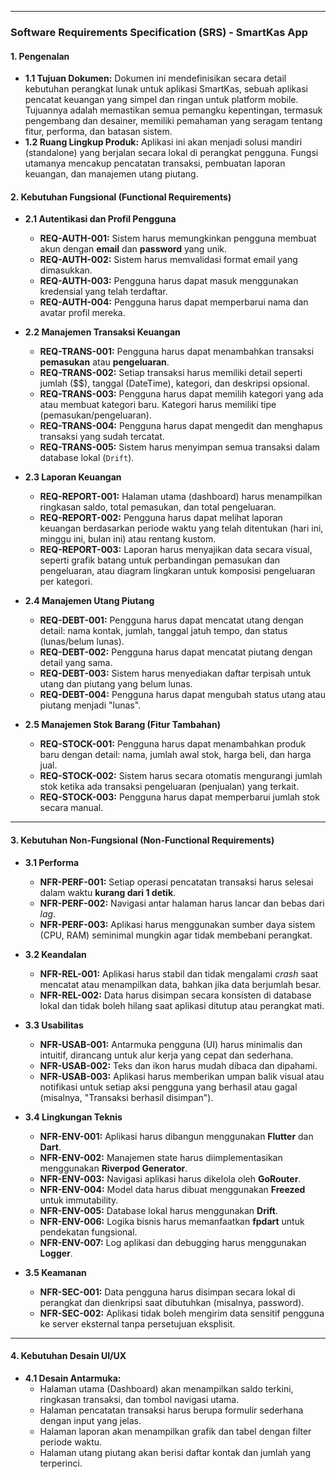 
---

### Software Requirements Specification (SRS) - SmartKas App

#### 1. Pengenalan

* **1.1 Tujuan Dokumen:** Dokumen ini mendefinisikan secara detail kebutuhan perangkat lunak untuk aplikasi SmartKas, sebuah aplikasi pencatat keuangan yang simpel dan ringan untuk platform mobile. Tujuannya adalah memastikan semua pemangku kepentingan, termasuk pengembang dan desainer, memiliki pemahaman yang seragam tentang fitur, performa, dan batasan sistem.
* **1.2 Ruang Lingkup Produk:** Aplikasi ini akan menjadi solusi mandiri (standalone) yang berjalan secara lokal di perangkat pengguna. Fungsi utamanya mencakup pencatatan transaksi, pembuatan laporan keuangan, dan manajemen utang piutang.

#### 2. Kebutuhan Fungsional (Functional Requirements)

* **2.1 Autentikasi dan Profil Pengguna**
    * **REQ-AUTH-001:** Sistem harus memungkinkan pengguna membuat akun dengan **email** dan **password** yang unik.
    * **REQ-AUTH-002:** Sistem harus memvalidasi format email yang dimasukkan.
    * **REQ-AUTH-003:** Pengguna harus dapat masuk menggunakan kredensial yang telah terdaftar.
    * **REQ-AUTH-004:** Pengguna harus dapat memperbarui nama dan avatar profil mereka.

* **2.2 Manajemen Transaksi Keuangan**
    * **REQ-TRANS-001:** Pengguna harus dapat menambahkan transaksi **pemasukan** atau **pengeluaran**.
    * **REQ-TRANS-002:** Setiap transaksi harus memiliki detail seperti jumlah ($$), tanggal (DateTime), kategori, dan deskripsi opsional.
    * **REQ-TRANS-003:** Pengguna harus dapat memilih kategori yang ada atau membuat kategori baru. Kategori harus memiliki tipe (pemasukan/pengeluaran).
    * **REQ-TRANS-004:** Pengguna harus dapat mengedit dan menghapus transaksi yang sudah tercatat.
    * **REQ-TRANS-005:** Sistem harus menyimpan semua transaksi dalam database lokal (`Drift`).

* **2.3 Laporan Keuangan**
    * **REQ-REPORT-001:** Halaman utama (dashboard) harus menampilkan ringkasan saldo, total pemasukan, dan total pengeluaran.
    * **REQ-REPORT-002:** Pengguna harus dapat melihat laporan keuangan berdasarkan periode waktu yang telah ditentukan (hari ini, minggu ini, bulan ini) atau rentang kustom.
    * **REQ-REPORT-003:** Laporan harus menyajikan data secara visual, seperti grafik batang untuk perbandingan pemasukan dan pengeluaran, atau diagram lingkaran untuk komposisi pengeluaran per kategori.

* **2.4 Manajemen Utang Piutang**
    * **REQ-DEBT-001:** Pengguna harus dapat mencatat utang dengan detail: nama kontak, jumlah, tanggal jatuh tempo, dan status (lunas/belum lunas).
    * **REQ-DEBT-002:** Pengguna harus dapat mencatat piutang dengan detail yang sama.
    * **REQ-DEBT-003:** Sistem harus menyediakan daftar terpisah untuk utang dan piutang yang belum lunas.
    * **REQ-DEBT-004:** Pengguna harus dapat mengubah status utang atau piutang menjadi "lunas".

* **2.5 Manajemen Stok Barang (Fitur Tambahan)**
    * **REQ-STOCK-001:** Pengguna harus dapat menambahkan produk baru dengan detail: nama, jumlah awal stok, harga beli, dan harga jual.
    * **REQ-STOCK-002:** Sistem harus secara otomatis mengurangi jumlah stok ketika ada transaksi pengeluaran (penjualan) yang terkait.
    * **REQ-STOCK-003:** Pengguna harus dapat memperbarui jumlah stok secara manual.

---

#### 3. Kebutuhan Non-Fungsional (Non-Functional Requirements)

* **3.1 Performa**
    * **NFR-PERF-001:** Setiap operasi pencatatan transaksi harus selesai dalam waktu **kurang dari 1 detik**.
    * **NFR-PERF-002:** Navigasi antar halaman harus lancar dan bebas dari *lag*.
    * **NFR-PERF-003:** Aplikasi harus menggunakan sumber daya sistem (CPU, RAM) seminimal mungkin agar tidak membebani perangkat.

* **3.2 Keandalan**
    * **NFR-REL-001:** Aplikasi harus stabil dan tidak mengalami *crash* saat mencatat atau menampilkan data, bahkan jika data berjumlah besar.
    * **NFR-REL-002:** Data harus disimpan secara konsisten di database lokal dan tidak boleh hilang saat aplikasi ditutup atau perangkat mati.

* **3.3 Usabilitas**
    * **NFR-USAB-001:** Antarmuka pengguna (UI) harus minimalis dan intuitif, dirancang untuk alur kerja yang cepat dan sederhana.
    * **NFR-USAB-002:** Teks dan ikon harus mudah dibaca dan dipahami.
    * **NFR-USAB-003:** Aplikasi harus memberikan umpan balik visual atau notifikasi untuk setiap aksi pengguna yang berhasil atau gagal (misalnya, "Transaksi berhasil disimpan").

* **3.4 Lingkungan Teknis**
    * **NFR-ENV-001:** Aplikasi harus dibangun menggunakan **Flutter** dan **Dart**.
    * **NFR-ENV-002:** Manajemen state harus diimplementasikan menggunakan **Riverpod Generator**.
    * **NFR-ENV-003:** Navigasi aplikasi harus dikelola oleh **GoRouter**.
    * **NFR-ENV-004:** Model data harus dibuat menggunakan **Freezed** untuk immutability.
    * **NFR-ENV-005:** Database lokal harus menggunakan **Drift**.
    * **NFR-ENV-006:** Logika bisnis harus memanfaatkan **fpdart** untuk pendekatan fungsional.
    * **NFR-ENV-007:** Log aplikasi dan debugging harus menggunakan **Logger**.

* **3.5 Keamanan**
    * **NFR-SEC-001:** Data pengguna harus disimpan secara lokal di perangkat dan dienkripsi saat dibutuhkan (misalnya, password).
    * **NFR-SEC-002:** Aplikasi tidak boleh mengirim data sensitif pengguna ke server eksternal tanpa persetujuan eksplisit.

---

#### 4. Kebutuhan Desain UI/UX

* **4.1 Desain Antarmuka:**
    * Halaman utama (Dashboard) akan menampilkan saldo terkini, ringkasan transaksi, dan tombol navigasi utama.
    * Halaman pencatatan transaksi harus berupa formulir sederhana dengan input yang jelas.
    * Halaman laporan akan menampilkan grafik dan tabel dengan filter periode waktu.
    * Halaman utang piutang akan berisi daftar kontak dan jumlah yang terperinci.

